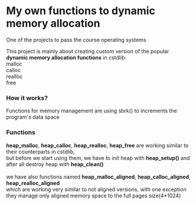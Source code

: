 # My own functions to dynamic memory allocation
One of the projects to pass the course operating systems

This project is mainly about creating custom version of the popular
<br><b>dynamic memory allocation functions</b> in cstdlib:<br>
malloc<br>calloc<br>realloc<br>free<br>

### How it works?
Functions for memory management are using sbrk() to increments the program's data space
### Functions
<b>heap_malloc</b>, <b>heap_calloc</b>, <b>heap_realloc</b>, <b>heap_free</b> are working similar to their counterparts in cstdlib,<br>
but before we start using them, we have to init heap with <b>heap_setup()</b> and after all destroy heap with <b>heap_clean()</b>
<br><br>
we have also functions named
<b>heap_malloc_aligned</b>, 
<b>heap_calloc_aligned</b>, 
<b>heap_realloc_aligned</b><br>which
are working very similar to not aligned versions, with one exception<br>
they manage only aligned memory space to the full pages size(4*1024)
